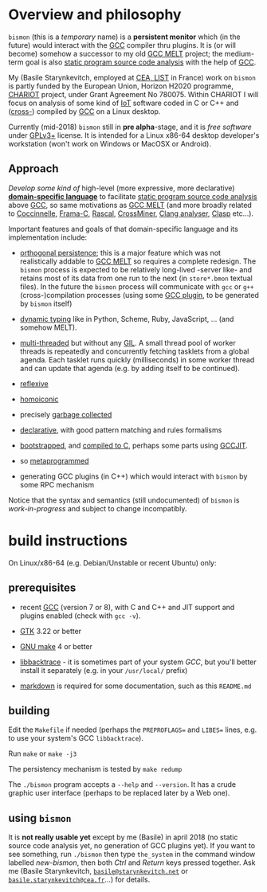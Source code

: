 <!-- file README.md -->

# Overview and philosophy #

`bismon` (this is a *temporary* name) is a **persistent monitor** which (in the future) would interact with the [GCC](http://gcc.gnu.org/) compiler thru plugins.
It is (or will become) somehow a successor to my old [GCC MELT](http://starynkevitch.net/Basile/gcc-melt/) project; the medium-term goal is also [static program source code analysis](https://en.wikipedia.org/wiki/Static_program_analysis) with the help of [GCC](http://gcc.gnu.org/).

My (Basile Starynkevitch, employed at [CEA,
LIST](http://www-list.cea.fr/) in France) work on `bismon` is partly
funded by the European Union, Horizon H2020 programme,
[CHARIOT](http://chariotproject.eu/) project, under Grant Agreement No
780075. Within CHARIOT I will focus on analysis of some kind of
[IoT](https://en.wikipedia.org/wiki/Internet_of_things) software coded
in C or C++ and ([cross-]()) compiled by [GCC](http://gcc.gnu.org/) on
a Linux desktop.

Currently (mid-2018) `bismon` still in **pre alpha**-stage, and it is *free software* under [GPLv3+](https://www.gnu.org/licenses/gpl-3.0.en.html) license. It is intended for a Linux x86-64 desktop developer's workstation (won't work on Windows or MacOSX or Android).

## Approach ##

*Develop some kind of* high-level (more expressive, more declarative)
[**domain-specific
language**](https://en.wikipedia.org/wiki/Domain-specific_language) to
facilitate [static program source code
analysis](https://en.wikipedia.org/wiki/Static_program_analysis) above
[GCC](http://gcc.gnu.org/), so same motivations as [GCC
MELT](http://starynkevitch.net/Basile/gcc-melt/) (and more broadly
related to [Coccinnelle](http://coccinelle.lip6.fr),
[Frama-C](http://frama-c.com), [Rascal](https://www.rascal-mpl.org/),
[CrossMiner](https://www.crossminer.org/), [Clang
analyser](http://clang-analyzer.llvm.org/), [Clasp](https://github.com/clasp-developers/clasp) etc...).


Important features and goals of that domain-specific language and its implementation include:

* [orthogonal persistence](https://en.wikipedia.org/wiki/Persistence_%28computer_science%29);
this is a major feature which was not realistically addable to [GCC
MELT](http://starynkevitch.net/Basile/gcc-melt/) so requires a
complete redesign. The `bismon` process is expected to be relatively
long-lived -server like- and retains most of its data from one run to the next (in
`store*.bmon` textual files). In the future the `bismon` process will communicate with
`gcc` or `g++` (cross-)compilation processes (using some [GCC
plugin](https://gcc.gnu.org/onlinedocs/gccint/Plugins.html), to be
generated by `bismon` itself)

* [dynamic typing](https://en.wikipedia.org/wiki/Type_system#DYNAMIC) like in Python, Scheme, Ruby, JavaScript, ... (and somehow MELT).

*
  [multi-threaded](https://en.wikipedia.org/wiki/Thread_%28computing%29)
  but without any
  [GIL](https://en.wikipedia.org/wiki/Global_interpreter_lock). A
  small thread pool of worker threads is repeatedly and concurrently
  fetching tasklets from a global agenda. Each tasklet runs quickly
  (milliseconds) in some worker thread and can update that agenda
  (e.g. by adding itself to be continued).

* [reflexive](https://en.wikipedia.org/wiki/Reflection_%28computer_programming%29)

* [homoiconic](https://en.wikipedia.org/wiki/Homoiconicity)

* precisely [garbage collected](https://en.wikipedia.org/wiki/Garbage_collection_%28computer_science%29)

* [declarative](https://en.wikipedia.org/wiki/Declarative_programming), with good pattern matching and rules formalisms

* [bootstrapped](https://en.wikipedia.org/wiki/Bootstrapping_%28compilers%29),
  and [compiled to C](https://softwareengineering.stackexchange.com/a/257873/40065),
  perhaps some parts using [GCCJIT](https://gcc.gnu.org/onlinedocs/jit/).

* so [metaprogrammed](https://en.wikipedia.org/wiki/Metaprogramming)

* generating GCC plugins (in C++) which would interact with `bismon` by some RPC mechanism

Notice that the syntax and semantics (still undocumented) of `bismon` is *work-in-progress* and subject to change incompatibly.

# build instructions #

On Linux/x86-64 (e.g. Debian/Unstable or recent Ubuntu) only:

## prerequisites ##

* recent [GCC](http://gcc.gnu.org/) (version 7 or 8), with C and C++ and JIT support and plugins enabled (check with `gcc -v`).

* [GTK](http://gtk.org/) 3.22 or better

* [GNU make](https://www.gnu.org/software/make/) 4 or better

* [libbacktrace](https://github.com/ianlancetaylor/libbacktrace) - it is sometimes part of your system *GCC*, but you'll better install it separately (e.g. in your `/usr/local/` prefix)

* [markdown](https://www.markdownguide.org/) is required for some documentation, such as this `README.md`

## building ##

Edit the `Makefile` if needed (perhaps the `PREPROFLAGS=` and `LIBES=` lines, e.g. to use your system's GCC `libbacktrace`).

Run `make` or `make -j3`

The persistency mechanism is tested by `make redump`

The `./bismon` program accepts a `--help` and `--version`. It has a crude graphic user interface (perhaps to be replaced later by a Web one).

## using `bismon` ##

It is **not really usable yet** except by me (Basile) in april 2018 (no
static source code analysis yet, no generation of GCC plugins yet). If
you want to see something, run `./bismon` then type `the_system` in the command window
labelled *new-bismon*, then both *Ctrl* and *Return* keys pressed
together. Ask me (Basile Starynkevitch, [`basile@starynkevitch.net`](mailto:basile@starynkevitch.net) or [`basile.starynkevitch@cea.fr`](mailto:basile.starynkevitch@cea.fr)...) for details.